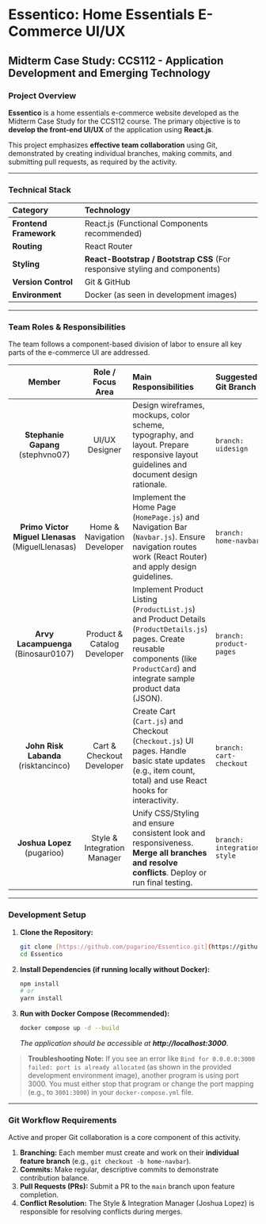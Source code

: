 # Essentico: Home Essentials E-Commerce UI/UX

## Midterm Case Study: CCS112 - Application Development and Emerging Technology

### Project Overview

**Essentico** is a home essentials e-commerce website developed as the Midterm Case Study for the CCS112 course. The primary objective is to **develop the front-end UI/UX** of the application using **React.js**.

This project emphasizes **effective team collaboration** using Git, demonstrated by creating individual branches, making commits, and submitting pull requests, as required by the activity.

---

### Technical Stack

| Category | Technology |
| :--- | :--- |
| **Frontend Framework** | React.js (Functional Components recommended) |
| **Routing** | React Router |
| **Styling** | **React-Bootstrap / Bootstrap CSS** (For responsive styling and components) |
| **Version Control** | Git & GitHub |
| **Environment** | Docker (as seen in development images) |

---

### Team Roles & Responsibilities

The team follows a component-based division of labor to ensure all key parts of the e-commerce UI are addressed.

| Member | Role / Focus Area | Main Responsibilities | Suggested Git Branch |
| :---: | :---: | :--- | :--- |
| **Stephanie Gapang** (stephvno07) | UI/UX Designer | Design wireframes, mockups, color scheme, typography, and layout. Prepare responsive layout guidelines and document design rationale. | `branch: uidesign` |
| **Primo Victor Miguel Llenasas** (MiguelLlenasas) | Home & Navigation Developer | Implement the Home Page (`HomePage.js`) and Navigation Bar (`Navbar.js`). Ensure navigation routes work (React Router) and apply design guidelines. | `branch: home-navbar` |
| **Arvy Lacampuenga** (Binosaur0107) | Product & Catalog Developer | Implement Product Listing (`ProductList.js`) and Product Details (`ProductDetails.js`) pages. Create reusable components (like `ProductCard`) and integrate sample product data (JSON). | `branch: product-pages` |
| **John Risk Labanda** (risktancinco) | Cart & Checkout Developer | Create Cart (`Cart.js`) and Checkout (`Checkout.js`) UI pages. Handle basic state updates (e.g., item count, total) and use React hooks for interactivity. | `branch: cart-checkout` |
| **Joshua Lopez** (pugarioo) | Style & Integration Manager | Unify CSS/Styling and ensure consistent look and responsiveness. **Merge all branches and resolve conflicts**. Deploy or run final testing. | `branch: integration-style` |

---

### Development Setup

1.  **Clone the Repository:**
    ```bash
    git clone [https://github.com/pugarioo/Essentico.git](https://github.com/pugarioo/Essentico.git)
    cd Essentico
    ```
2.  **Install Dependencies (if running locally without Docker):**
    ```bash
    npm install
    # or
    yarn install
    ```
3.  **Run with Docker Compose (Recommended):**
    ```bash
    docker compose up -d --build
    ```
    *The application should be accessible at **http://localhost:3000***.

> **Troubleshooting Note:** If you see an error like `Bind for 0.0.0.0:3000 failed: port is already allocated` (as shown in the provided development environment image), another program is using port 3000. You must either stop that program or change the port mapping (e.g., to `3001:3000`) in your `docker-compose.yml` file.

---

### Git Workflow Requirements

Active and proper Git collaboration is a core component of this activity.

1.  **Branching:** Each member must create and work on their **individual feature branch** (e.g., `git checkout -b home-navbar`).
2.  **Commits:** Make regular, descriptive commits to demonstrate contribution balance.
3.  **Pull Requests (PRs):** Submit a PR to the `main` branch upon feature completion.
4.  **Conflict Resolution:** The Style & Integration Manager (Joshua Lopez) is responsible for resolving conflicts during merges.